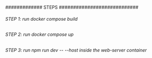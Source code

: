 #############  STEPS ############################

###### STEP 1: run docker compose build

###### STEP 2: run docker compose up

###### STEP 3: run npm run dev -- --host inside the web-server container


